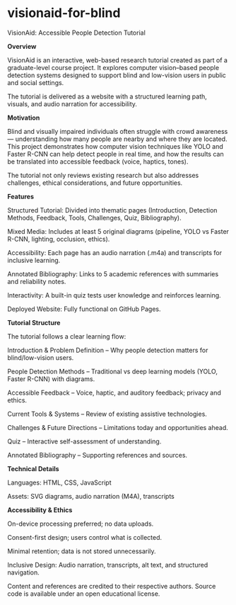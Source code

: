 # visionaid-for-blind
VisionAid: Accessible People Detection Tutorial

**Overview**

VisionAid is an interactive, web-based research tutorial created as part of a graduate-level course project.
It explores computer vision–based people detection systems designed to support blind and low-vision users in public and social settings.

The tutorial is delivered as a website with a structured learning path, visuals, and audio narration for accessibility.


**Motivation**

Blind and visually impaired individuals often struggle with crowd awareness — understanding how many people are nearby and where they are located.
This project demonstrates how computer vision techniques like YOLO and Faster R-CNN can help detect people in real time, and how the results can be translated into accessible feedback (voice, haptics, tones).

The tutorial not only reviews existing research but also addresses challenges, ethical considerations, and future opportunities.


**Features**

Structured Tutorial: Divided into thematic pages (Introduction, Detection Methods, Feedback, Tools, Challenges, Quiz, Bibliography).

Mixed Media: Includes at least 5 original diagrams (pipeline, YOLO vs Faster R-CNN, lighting, occlusion, ethics).

Accessibility: Each page has an audio narration (.m4a) and transcripts for inclusive learning.

Annotated Bibliography: Links to 5 academic references with summaries and reliability notes.

Interactivity: A built-in quiz tests user knowledge and reinforces learning.

Deployed Website: Fully functional on GitHub Pages.


**Tutorial Structure**

The tutorial follows a clear learning flow:

Introduction & Problem Definition – Why people detection matters for blind/low-vision users.

People Detection Methods – Traditional vs deep learning models (YOLO, Faster R-CNN) with diagrams.

Accessible Feedback – Voice, haptic, and auditory feedback; privacy and ethics.

Current Tools & Systems – Review of existing assistive technologies.

Challenges & Future Directions – Limitations today and opportunities ahead.

Quiz – Interactive self-assessment of understanding.

Annotated Bibliography – Supporting references and sources.


**Technical Details**

Languages: HTML, CSS, JavaScript

Assets: SVG diagrams, audio narration (M4A), transcripts



**Accessibility & Ethics**

On-device processing preferred; no data uploads.

Consent-first design; users control what is collected.

Minimal retention; data is not stored unnecessarily.

Inclusive Design: Audio narration, transcripts, alt text, and structured navigation.





Content and references are credited to their respective authors.
Source code is available under an open educational license.
